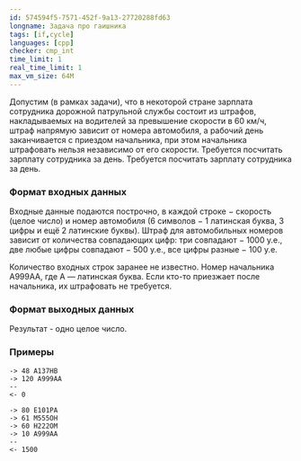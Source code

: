 ```yaml
---
id: 574594f5-7571-452f-9a13-27720288fd63
longname: Задача про гаишника
tags: [if,cycle]
languages: [cpp]
checker: cmp_int
time_limit: 1
real_time_limit: 1
max_vm_size: 64M
---
```



Допустим (в рамках задачи), что в некоторой стране зарплата сотрудника дорожной патрульной службы состоит из штрафов, накладываемых на водителей за превышение скорости в 60 км/ч, штраф напрямую зависит от номера автомобиля, а рабочий день заканчивается с приездом начальника, при этом начальника штрафовать нельзя независимо от его скорости. Требуется посчитать зарплату сотрудника за день. Требуется посчитать зарплату сотрудника за день.

### Формат входных данных

Входные данные подаются построчно, в каждой строке − скорость (целое число) и номер автомобиля (6 символов − 1 латинская буква, 3 цифры и ещё 2 латинские буквы). Штраф для автомобильных номеров зависит от количества совпадающих цифр: три совпадают − 1000 у.е., две любые цифры совпадают − 500 у.е., все цифры разные − 100  у.е.

Количество входных строк заранее не известно.
Номер начальника A999AA, где A — латинская буква. Если кто-то приезжает после начальника, их штрафовать не требуется.

### Формат выходных данных

Результат - одно целое число.

### Примеры

```
-> 48 A137HB
-> 120 A999AA
--
<- 0
```

```
-> 80 E101PA
-> 61 M555OH
-> 60 H222OM
-> 10 A999AA
--
<- 1500
```
